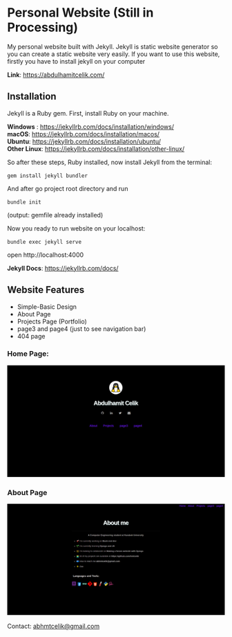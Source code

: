 # Personal Website (Still in Processing)

My personal website built with Jekyll. Jekyll is static website generator so you can create a static website very easily. If you want to use this website, firstly you have to install jekyll on your computer

**Link**: https://abdulhamitcelik.com/

## Installation
Jekyll is a Ruby gem. First, install Ruby on your machine.

**Windows** : https://jekyllrb.com/docs/installation/windows/ <br>
**macOS**: https://jekyllrb.com/docs/installation/macos/  <br>
**Ubuntu**: https://jekyllrb.com/docs/installation/ubuntu/ <br>
**Other Linux**: https://jekyllrb.com/docs/installation/other-linux/ <br>

So after these steps, Ruby installed, now install Jekyll from the terminal: 

```
gem install jekyll bundler
``` 
And after go project root directory and run
```
bundle init
```
(output: gemfile already installed)

Now you ready to run website on your localhost:
```
bundle exec jekyll serve
```
open http://localhost:4000
<br>

**Jekyll Docs**: https://jekyllrb.com/docs/


## Website Features
- Simple-Basic Design
- About Page
- Projects Page (Portfolio)
- page3 and page4 (just to see navigation bar)
- 404 page

### Home Page:
![ss1](/assets/img/homess.png)

### About Page
![ss2](/assets/img/aboutss.png)


Contact: abhmtcelik@gmail.com
